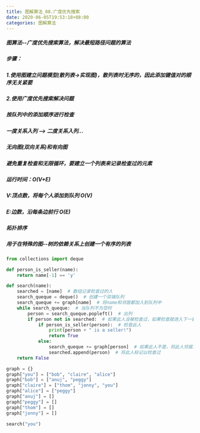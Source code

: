```yaml
---
title: 图解算法_08.广度优先搜索
date: 2020-06-05T19:53:18+08:00
categories: 图解算法
---
```


##### 图算法--广度优先搜索算法，解决最短路径问题的算法
##### 步骤：
##### 1.使用图建立问题模型(散列表->实现图)，散列表时无序的，因此添加键值对的顺序无关紧要
##### 2.使用广度优先搜索解决问题

##### 按队列中的添加顺序进行检查
##### 一度关系入列 --> 二度关系入列...

##### 无向图(双向关系)和有向图

##### 避免重复检查和无限循环，要建立一个列表来记录检查过的元素

##### 运行时间：O(V+E)
##### V:顶点数，将每个人添加到队列 O(V)
##### E:边数，沿每条边前行 O(E)

##### 拓扑排序
##### 用于在特殊的图--树的依赖关系上创建一个有序的列表

```python
from collections import deque

def person_is_seller(name):
	return name[-1] == 'y'

def search(name):
	searched = [name]  # 数组记录检查过的人
	search_queque = deque()  # 创建一个双端队列
	search_queque += graph[name]  # 将name和邻居都加入到队列中
	while search_queque:  # 当队列不为空时
		person = search_queque.popleft()  # 出列
		if person not in searched:  # 如果此人没被检查过，如果检查就进入下一循环，继续出列
			if person_is_seller(person):  # 检查此人
				print(person + " is a seller!")
				return True
			else:
				search_queque += graph[person]  # 如果此人不是，将此人邻居入列
				searched.append(person)  # 将此人标记以检查过
	return False	

graph = {}
graph["you"] = ["bob", "claire", "alice"]
graph["bob"] = ["anuj", "peggy"]
graph["claire"] = ["thom", "jonny", "you"]
graph["alice"] = ["peggy"]
graph["anuj"] = []
graph["peggy"] = []
graph["thom"] = []
graph["jonny"] = []

search("you")
```